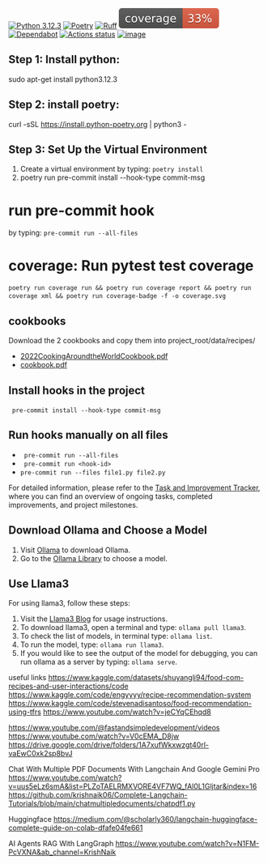 [![Python 3.12.3](https://img.shields.io/badge/python-3.12.3-blue.svg)](https://www.python.org/downloads/release/python-3123/)
[![Poetry](https://img.shields.io/endpoint?url=https://python-poetry.org/badge/v0.json)](https://python-poetry.org/)
[![Ruff](https://img.shields.io/endpoint?url=https://raw.githubusercontent.com/astral-sh/ruff/main/assets/badge/v2.json)](https://github.com/astral-sh/ruff)
![Coverage](coverage.svg)
[![Dependabot](https://badgen.net/badge/Dependabot/enabled/orange?icon=dependabot)](https://dependabot.com/)
[![Actions status](https://github.com/astral-sh/ruff/workflows/CI/badge.svg)](https://github.com/ShiNik/python-cicd-demo/actions)
[![image](https://img.shields.io/pypi/l/ruff.svg)](https://github.com/ShiNik/python-cicd-demo/blob/main/LICENSE)


## Step 1: Install python:
sudo apt-get install python3.12.3

## Step 2: install poetry:
curl -sSL https://install.python-poetry.org | python3 -

## Step 3: Set Up the Virtual Environment
1. Create a virtual environment by typing: `poetry install`
2. poetry run pre-commit install --hook-type commit-msg

# run pre-commit hook
by typing: `pre-commit run --all-files`

# coverage: Run pytest test coverage
```
poetry run coverage run && poetry run coverage report && poetry run coverage xml && poetry run coverage-badge -f -o coverage.svg
```

## cookbooks
Download the 2 cookbooks and copy them into project_root/data/recipes/
- [2022CookingAroundtheWorldCookbook.pdf](https://www.nutrition.va.gov/docs/UpdatedPatientEd/2022CookingAroundtheWorldCookbook.pdf)
- [cookbook.pdf](https://foodhero.org/sites/foodhero-prod/files/health-tools/cookbook.pdf)

##  Install hooks in the project
` pre-commit install --hook-type commit-msg`

## Run hooks manually on all files
- ` pre-commit run --all-files`
- ` pre-commit run <hook-id>`
- `pre-commit run --files file1.py file2.py`

For detailed information, please refer to the [Task and Improvement Tracker](https://github.com/ShiNik/budget_meal_planner/wiki),
where you can find an overview of ongoing tasks, completed improvements, and project milestones.

## Download Ollama and Choose a Model

1. Visit [Ollama](https://ollama.com/) to download Ollama.
2. Go to the [Ollama Library](https://ollama.com/library) to choose a model.

##  Use Llama3

For using llama3, follow these steps:

1. Visit the [Llama3 Blog](https://ollama.com/blog/llama3) for usage instructions.
2. To download llama3, open a terminal and type: `ollama pull llama3`.
3. To check the list of models, in terminal type: `ollama list`.
4. To run the model, type: `ollama run llama3`.
5. If you would like to see the output of the model for debugging, you can run ollama as a server by typing: `ollama serve`.

useful links
https://www.kaggle.com/datasets/shuyangli94/food-com-recipes-and-user-interactions/code
https://www.kaggle.com/code/engyyyy/recipe-recommendation-system
https://www.kaggle.com/code/stevenadisantoso/food-recommendation-using-tfrs
https://www.youtube.com/watch?v=jeCYqCEhqd8

https://www.youtube.com/@fastandsimpledevelopment/videos
https://www.youtube.com/watch?v=V0cEMA_D8jw
https://drive.google.com/drive/folders/1A7xufWkxwzgt40rl-vaEwC0xk2sp8bvJ


Chat With Multiple PDF Documents With Langchain And Google Gemini Pro
https://www.youtube.com/watch?v=uus5eLz6smA&list=PLZoTAELRMXVORE4VF7WQ_fAl0L1Gljtar&index=16
https://github.com/krishnaik06/Complete-Langchain-Tutorials/blob/main/chatmultipledocuments/chatpdf1.py

Huggingface
https://medium.com/@scholarly360/langchain-huggingface-complete-guide-on-colab-dfafe04fe661

AI Agents RAG With LangGraph 
https://www.youtube.com/watch?v=N1FM-PcVXNA&ab_channel=KrishNaik